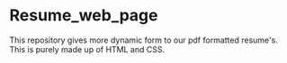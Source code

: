 # Resume_web_page
This repository gives more dynamic form to our pdf formatted resume's.
This is purely made up of HTML and CSS.
